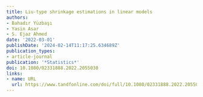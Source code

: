 ```yaml
---
title: Liu-type shrinkage estimations in linear models
authors:
- Bahadır Yüzbaşı
- Yasin Asar
- S. Ejaz Ahmed
date: '2022-03-01'
publishDate: '2024-02-14T11:17:25.634689Z'
publication_types:
- article-journal
publication: '*Statistics*'
doi: 10.1080/02331888.2022.2055030
links:
- name: URL
  url: https://www.tandfonline.com/doi/full/10.1080/02331888.2022.2055030
---
```

